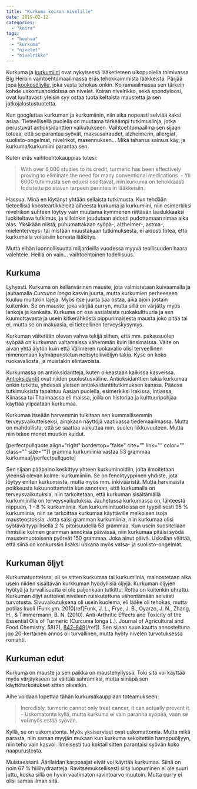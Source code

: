 ```yaml
---
title: "Kurkuma koiran nivelille"
date: 2019-02-12
categories: 
  - "koira"
tags: 
  - "huuhaa"
  - "kurkuma"
  - "nivelet"
  - "nivelrikko"
---
```


Kurkuma ja [kurkumiini](https://www.katiska.eu/tieto/koira-nivelet/kurkumiini/) ovat nykyisessä lääketieteen ulkopuolella toimivassa Big Herbin vaihtoehtomaailmassa eräs tehokkaimmista lääkkeistä. Pärjää jopa [kookosöljylle](https://www.katiska.eu/ravitsemus/rasva-ravitsemus/kookosoljy/), joka vasta tehokas onkin. Koiramaailmassa sen tärkein kohde uskomushoidoissa on nivelet. Koiran nivelrikko, sekä spondyloosi, ovat luultavasti yleisin syy ostaa tuota keltaista maustetta ja sen jatkojalostustuotetta.

<!--more-->

Kun googlettaa kurkuman ja kurkumiinin, niin aika nopeasti selviää kaksi asiaa. Tieteellisellä puolella on muutama tärkeämpi tutkimuslinja, jotka perustuvat antioksidanttien vaikutukseen. Vaihtoehtomaailma sen sijaan toteaa, että se parantaa syövät, maksasairaudet, alzheimerin, allergiat, suolisto-ongelmat, nivelrikot, masennuksen... Mikä tahansa sairaus käy, ja kurkuma/kurkumiini parantaa sen.

Kuten eräs vaihtoehtokauppias totesi:

> With over 6,000 studies to its credit, turmeric has been effectively proving to eliminate the need for many conventional medications. - Yli 6000 tutkimusta sen eduksi osoittavat, niin kurkuma on tehokkaasti todistettu poistavan tarpeen perinteisiin lääkkeisiin.

Hassua. Minä en löytänyt yhtään sellaista tutkimusta. Kun tehdään tieteellisiä koosteartikkeleita aiheesta kurkuma ja kurkumiini, niin esimerkiksi nivelrikon suhteen löytyy vain muutama kymmenen riittävän laadukkaaksi luokiteltava tutkimus, ja silloinkin joudutaan aidosti pudottamaan rimaa aika alas. Yksikään niistä, puhumattakaan syöpä-, alzheimer-, astma-, mielenterveys- tai mistään muustakaan tutkimuksesta, ei aidosti totea, että kurkumalla voitaisiin korvata lääkitys.

Mutta eihän luonnollisuutta miljardeilla vuodessa myyvä teollisuuden haara valehtele. Heillä on vain... vaihtoehtoinen todellisuus.

## Kurkuma

Lyhyesti. Kurkuma on kellanvärinen mauste, jota valmistetaan kuivaamalla ja jauhamalla _Curcuma longa_ kasvin juurta, mutta kurkumien perheeseen kuuluu muitakin lajeja. Myös itse juurta saa ostaa, aika ajoin jostain kuitenkin. Se on mauste, joka värjää curryn, mutta sillä on värjätty myös lankoja ja kankaita. Kurkuma on osa aasialaista ruokakulttuuria ja sen kuumottavasta ja usein kitkerähköstä pippurimaisesta mausta joko pitää tai ei, mutta se on makuasia, ei tieteellinen terveyskysymys.

Kurkuman väitetään olevan vahva tekijä siihen, että mm. paksusuolen syöpää on kurkuman valtamaissa vähemmän kuin länsimaissa. Väite on aivan yhtä älytön kuin että Välimeren ruokavalio olisi terveellinen nimenomaan kylmäpuristetun neitsytoliiviöljyn takia. Kyse on koko ruokavaliosta, ja muistakin elintavoista.

Kurkumassa on antioksidantteja, kuten oikeastaan kaikissa kasveissa. [Antioksidantit](https://www.katiska.eu/tieto/koira-tarve-vitamiini/antioksidantit/) ovat niiden puolustusväline. Antioksidanttien takia kurkumaa onkin tutkittu, yhdessä yleisen antioksidanttitutkimuksen kanssa. Pääosa tutkimuksista tapahtuu Aasian puolella, esimerkiksi Irakissa, Intiassa, Kiinassa tai Thaimaassa eli maissa, joilla on historiaa ja kulttuuripohjaa käyttää ylipäätään kurkumaa.

Kurkumaa itseään harvemmin tulkitaan sen kummallisemmin terveysvaikutteiseksi, ainakaan näyttöjä vaativassa tiedemaailmassa. Mutta on mahdollista, että se saattaa vaikuttaa mm. suolen liikkuvuuteen. Mutta niin tekee monet muutkin kuidut.

\[perfectpullquote align="right" bordertop="false" cite="" link="" color="" class="" size=""\]1 gramma kurkumiinia vastaa 53 grammaa kurkumaa\[/perfectpullquote\]

Sen sijaan pääpaino keskittyy yhteen kurkuminoidiin, joita ilmoitetaan yleensä olevan kolme: kurkumiiniin. Se on fenolityyppinen yhdiste, jota löytyy eniten kurkumasta, mutta myös mm. inkivääristä. Mutta harvinaista poikkeusta lukuunottamatta kun sanotaan, että kurkumalla on terveysvaikutuksia, niin tarkoitetaan, että kurkuman sisältämällä kurkumiinilla on terveysvaikutuksia. Jauhetussa kurkumassa on, lähteestä riippuen, 1 - 8 % kurkumiinia. Kun kurkumiinituotteissa on tyypillisesti 95 % kurkumiinia, niin se tarkoittaa kurkumaa käyttäville melkoisen isoja mausteostoksia. Jotta saisi gramman kurkumiinia, niin kurkumaa olisi syötävä tyypillisellä 2 % pitoisuudella 53 grammaa. Kun usein suositellaan ihmisille kolmen gramman annoksia päivässä, niin kurkumaa pitäisi syödä maustemuotoisena pyöreät 150 grammaa. Joka ainut päivä. Uskallan väittää, että siinä on konkurssin lisäksi uhkana myös vatsa- ja suolisto-ongelmat.

## Kurkuman öljyt

Kurkumatuotteissa, oli se sitten kurkumaa tai kurkumiinia, mainostetaan aika usein niiden sisältävän kurkkuman hyödyllisiä öljyjä. Kurkuman öljyjen hyötyä ja turvallisuutta ei ole paljonkaan tutkittu. Rottia on kuitenkin uhrattu. Kurkuman öljyt auttoivat niveleen ruiskutettuna vähentämään selvästi turvotusta. Sivuvaikutuksena oli usein kuolema, eli lääke oli tehokas, mutta potilas kuoli (Funk ym. 2010\[ref\]Funk, J. L., Frye, J. B., Oyarzo, J. N., Zhang, H., & Timmermann, B. N. (2010). Anti-Arthritic Effects and Toxicity of the Essential Oils of Turmeric (Curcuma longa L.). Journal of Agricultural and Food Chemistry, 58(2), [842–849](https://kuscholarworks.ku.edu/handle/1808/24505)\[/ref\]). Sen sijaan suun kautta annosteltuna jop 20-kertainen annos oli turvallinen, mutta hyöty nivelen turvotuksessa romahti.

## Kurkuman edut

Kurkuma on mauste ja sen paikka on maustehyllyssä. Toki sitä voi käyttää myös värjäykseen tai väittää sahramiksi, mutta siinäpä sen käyttötarkoitukset sitten olivatkin.

Aihe voidaan lopettaa tähän kurkumakauppiaan toteamukseen:

> Incredibly, turmeric cannot only treat cancer, it can actually prevent it. - Uskomatonta kyllä, mutta kurkuma ei vain paranna syöpää, vaan se voi myös estää syövän.

Kyllä, se on uskomatonta. Myös yksisarviset ovat uskomattomia. Mutta mikä parasta, niin saman myyjän mukaan kun kurkuma sekoitettiin hamppuöljyyn, niin teho vain kasvoi. Ilmeisesti tuo koktail sitten parantaisi syövän koko naapurustosta.

Muistaessani. Äärilaidan karppaajat eivät voi käyttää kurkumaa. Siinä on noin 67 % hiilihydraatteja. Ravitsemuksellisesti siitä luopuminen ei ole suuri juttu, koska sillä on hyvin vaatimaton ravintoarvo muutoin. Mutta curry ei olisi samaa ilman sitä.

